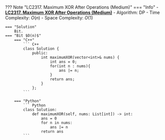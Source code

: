 ??? Note "LC2317. Maximum XOR After Operations  (Medium)"
    === "Info"
        - **<a href="https://leetcode.cn/problems/maximum-xor-after-operations/" target="_blank">LC2317. Maximum XOR After Operations  (Medium)</a>**
        - Algorithm: DP
        - Time Complexity: $O(n)$
        - Space Complexity: $O(1)$

    === "Solution"
        Bit.
    === "Bit $O(n)$"
        === "C++"
            ``` C++
            class Solution {
                public:
                    int maximumXOR(vector<int>& nums) {
                        int ans = 0;
                        for(int n : nums){
                            ans |= n;
                        }
                        return ans;        
                    }
                };         
            ```
        
        === "Python"
            ``` Python
            class Solution:
                def maximumXOR(self, nums: List[int]) -> int:
                    ans = 0
                    for n in nums:
                        ans |= n
                    return ans      
            ```